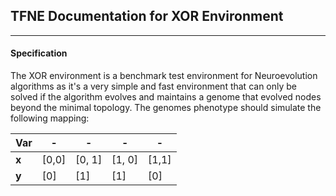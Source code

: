 ## TFNE Documentation for XOR Environment ##

--------------------------------------------------------------------------------

#### Specification ####

The XOR environment is a benchmark test environment for Neuroevolution
algorithms as it's a very simple and fast environment that can only be solved
if the algorithm evolves and maintains a genome that evolved nodes beyond the
minimal topology. The genomes phenotype should simulate the following mapping:

Var   | - | - | - | - 
------|-------|--------|--------|------
**x** | [0,0] | [0, 1] | [1, 0] | [1,1]
**y** | [0]   | [1]    | [1]    | [0]
